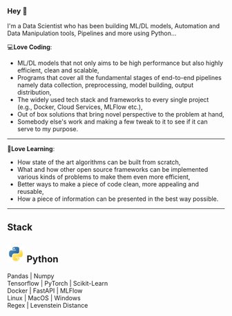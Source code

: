 ### Hey 👋

I'm a Data Scientist who has been building ML/DL models, Automation and Data Manipulation tools, Pipelines and more using Python...

:computer:__Love Coding__:

  - ML/DL models that not only aims to be high performance but also highly efficient, clean and scalable,
  - Programs that cover all the fundamental stages of end-to-end pipelines namely data collection, preprocessing, model building, output distribution,
  - The widely used tech stack and frameworks to every single project (e.g., Docker, Cloud Services, MLFlow etc.),
  - Out of box solutions that bring novel perspective to the problem at hand,
  - Somebody else's work and making a few tweak to it to see if it can serve to my purpose.
---
:eyes:__Love Learning__:

  - How state of the art algorithms can be built from scratch,
  - What and how other open source frameworks can be implemented various kinds of problems to make them even more efficient,
  - Better ways to make a piece of code clean, more appealing and reusable,
  - How a piece of information can be presented in the best way possible.
---

## Stack
<img src="https://raw.githubusercontent.com/devicons/devicon/master/icons/python/python-original.svg" alt="python" width="40" height="40"/> </a> __Python__
---
Pandas | Numpy \
Tensorflow | PyTorch | Scikit-Learn \
Docker | FastAPI | MLFlow \
Linux | MacOS | Windows \
Regex | Levenstein Distance



  
